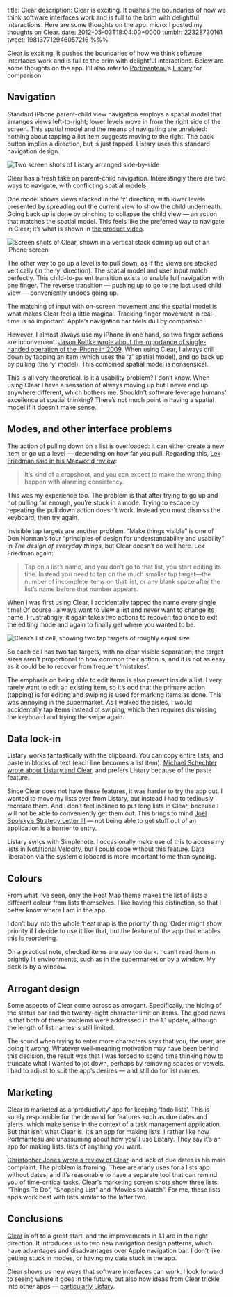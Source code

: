 title: Clear
description: Clear is exciting. It pushes the boundaries of how we think software interfaces work and is full to the brim with delightful interactions. Here are some thoughts on the app.
micro: I posted my thoughts on Clear.
date: 2012-05-03T18:04:00+0000
tumblr: 22328730161
tweet: 198137712946057216
%%%

[Clear](http://www.realmacsoftware.com/clear) is exciting. It pushes the boundaries of how we think software interfaces work and is full to the brim with delightful interactions. Below are some thoughts on the app. I’ll also refer to [Portmanteau](http://byportmanteau.com/)’s [Listary](http://listaryapp.com/) for comparison.

## Navigation ##

Standard iPhone parent-child view navigation employs a spatial model that arranges views left-to-right; lower levels move in from the right side of the screen. This spatial model and the means of navigating are unrelated: nothing about tapping a list item suggests moving to the right. The back button implies a direction, but is just tapped. Listary uses this standard navigation design.

![Two screen shots of Listary arranged side-by-side](listary.png)

Clear has a fresh take on parent-child navigation. Interestingly there are two ways to navigate, with conflicting spatial models.

One model shows views stacked in the ‘z’ direction, with lower levels presented by spreading out the current view to show the child underneath. Going back up is done by pinching to collapse the child view — an action that matches the spatial model. This feels like the preferred way to navigate in Clear; it’s what is shown in [the product video](http://vimeo.com/35693267).

![Screen shots of Clear, shown in a vertical stack coming up out of an iPhone screen](stack.png)

The other way to go up a level is to pull down, as if the views are stacked vertically (in the ‘y’ direction). The spatial model and user input match perfectly. This child-to-parent transition exists to enable full navigation with one finger. The reverse transition — pushing up to go to the last used child view — conveniently undoes going up.

The matching of input with on-screen movement and the spatial model is what makes Clear feel a little magical. Tracking finger movement in real-time is so important. Apple’s navigation bar feels dull by comparison.

However, I almost always use my iPhone in one hand, so two finger actions are inconvenient. [Jason Kottke wrote about the importance of single-handed operation of the iPhone in 2009](http://kottke.org/09/10/one-handed-computing-with-the-iphone). When using Clear, I always drill down by tapping an item (which uses the ‘z’ spatial model), and go back up by pulling (the ‘y’ model). This combined spatial model is nonsensical.

This is all very theoretical. Is it a usability problem? I don’t know. When using Clear I have a sensation of always moving up but I never end up anywhere different, which bothers me. Shouldn’t software leverage humans’ excellence at spatial thinking? There’s not much point in having a spatial model if it doesn’t make sense.

## Modes, and other interface problems ##

The action of pulling down on a list is overloaded: it can either create a new item or go up a level — depending on how far you pull. Regarding this, [Lex Friedman said in his Macworld review](http://www.macworld.com/appguide/app.html?id=1185252):

> It’s kind of a crapshoot, and you can expect to make the wrong thing happen with alarming consistency.

This was my experience too. The problem is that after trying to go up and not pulling far enough, you’re stuck in a mode. Trying to escape by repeating the pull down action doesn’t work. Instead you must dismiss the keyboard, then try again.

Invisible tap targets are another problem. “Make things visible” is one of Don Norman’s four “principles of design for understandability and usability” in *The design of everyday things*, but Clear doesn’t do well here. Lex Friedman again:

> Tap on a list’s name, and you don’t go to that list, you start editing its title. Instead you need to tap on the much smaller tap target—the number of incomplete items on that list, or any blank space after the list’s name before that number appears.

When I was first using Clear, I accidentally tapped the name every single time! Of course I always want to view a list and never want to change its name. Frustratingly, it again takes two actions to recover: tap once to exit the editing mode and again to finally get where you wanted to be.

![Clear’s list cell, showing two tap targets of roughly equal size](cell.png)

So each cell has two tap targets, with no clear visible separation; the target sizes aren’t proportional to how common their action is; and it is not as easy as it could be to recover from frequent ‘mistakes’.

The emphasis on being able to edit items is also present inside a list. I very rarely want to edit an existing item, so it’s odd that the primary action (tapping) is for editing and swiping is used for marking items as done. This was annoying in the supermarket. As I walked the aisles, I would accidentally tap items instead of swiping, which then requires dismissing the keyboard and trying the swipe again.

## Data lock-in ##

Listary works fantastically with the clipboard. You can copy entire lists, and paste in blocks of text (each line becomes a list item). [Michael Schechter wrote about Listary and Clear](http://bettermess.com/clear-vs-listary/), and prefers Listary because of the paste feature.

Since Clear does not have these features, it was harder to try the app out. I wanted to move my lists over from Listary, but instead I had to tediously recreate them. And I don’t feel inclined to put long lists in Clear, because I will not be able to conveniently get them out. This brings to mind [Joel Spolsky’s Strategy Letter III](http://www.joelonsoftware.com/articles/fog0000000052.html) — not being able to get stuff out of an application is a barrier to entry.

Listary syncs with Simplenote. I occasionally make use of this to access my lists in [Notational Velocity](http://notational.net/), but I could cope without this feature. Data liberation via the system clipboard is more important to me than syncing.

## Colours ##

From what I’ve seen, only the Heat Map theme makes the list of lists a different colour from lists themselves. I like having this distinction, so that I better know where I am in the app.

I don’t buy into the whole ‘heat map is the priority’ thing. Order might show priority if I decide to use it like that, but the feature of the app that enables this is reordering.

On a practical note, checked items are way too dark. I can’t read them in brightly lit environments, such as in the supermarket or by a window. My desk is by a window.

## Arrogant design ##

Some aspects of Clear come across as arrogant. Specifically, the hiding of the status bar and the twenty-eight character limit on items. The good news is that both of these problems were addressed in the 1.1 update, although the length of list names is still limited.

The sound when trying to enter more characters says that you, the user, are doing it wrong. Whatever well-meaning motivation may have been behind this decision, the result was that I was forced to spend time thinking how to truncate what I wanted to jot down, perhaps by removing spaces or vowels. I had to adjust to suit the app’s desires — and still do for list names.

## Marketing ##

Clear is marketed as a ‘productivity’ app for keeping ‘todo lists’. This is surely responsible for the demand for features such as due dates and alerts, which make sense in the context of a task management application. But that isn’t what Clear is; it’s an app for making lists. I rather like how Portmanteau are unassuming about how you’ll use Listary. They say it’s an app for making lists: lists of anything you want.

[Christopher Jones wrote a review of Clear](http://jones.in/for-a-blog/app-review-clear-for-iphone/), and lack of due dates is his main complaint. The problem is framing. There are many uses for a lists app without dates, and it’s reasonable to have a separate tool that can remind you of time-critical tasks. Clear’s  marketing screen shots show three lists: “Things To Do”, “Shopping List” and “Movies to Watch”. For me, these lists apps work best with lists similar to the latter two.

## Conclusions ##

[Clear](http://www.realmacsoftware.com/clear) is off to a great start, and the improvements in 1.1 are in the right direction. It introduces us to two new navigation design patterns, which have advantages and disadvantages over Apple navigation bar. I don’t like getting stuck in modes, or having my data stuck in the app.

Clear shows us new ways that software interfaces can work. I look forward to seeing where it goes in the future, but also how ideas from Clear trickle into other apps — [particularly](https://twitter.com/listaryapp/statuses/169766962304520192) [Listary](https://twitter.com/listaryapp/statuses/169767260402098178).
